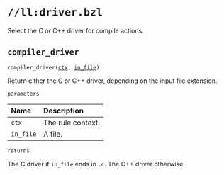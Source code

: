 # `//ll:driver.bzl`

Select the C or C++ driver for compile actions.

<a id="compiler_driver"></a>

## `compiler_driver`

<pre><code>compiler_driver(<a href="#compiler_driver-ctx">ctx</a>, <a href="#compiler_driver-in_file">in_file</a>)</code></pre>
Return either the C or C++ driver, depending on the input file extension.

`parameters`

| Name  | Description |
| :---- | :---------- |
| <a id="compiler_driver-ctx"></a>`ctx` | The rule context.  |
| <a id="compiler_driver-in_file"></a>`in_file` | A file.  |

`returns`

The C driver if `in_file` ends in `.c`. The C++ driver otherwise.
